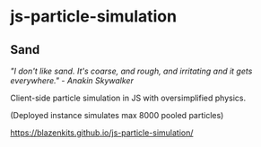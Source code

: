 # js-particle-simulation
## Sand

*"I don't like sand. It's coarse, and rough, and irritating and it gets everywhere." - Anakin Skywalker*

Client-side particle simulation in JS with oversimplified physics.

(Deployed instance simulates max 8000 pooled particles)

https://blazenkits.github.io/js-particle-simulation/
